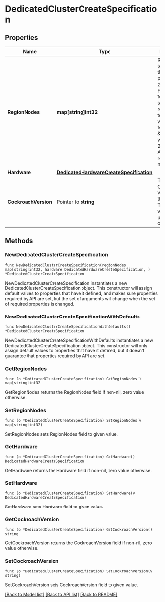 # DedicatedClusterCreateSpecification

## Properties

Name | Type | Description | Notes
------------ | ------------- | ------------- | -------------
**RegionNodes** | **map[string]int32** | Region keys should match the cloud provider&#39;s zone code. For example, for Oregon, set region_name to \&quot;us-west2\&quot; for GCP and \&quot;us-west-2\&quot; for AWS. Values represent the node count. | 
**Hardware** | [**DedicatedHardwareCreateSpecification**](DedicatedHardwareCreateSpecification.md) |  | 
**CockroachVersion** | Pointer to **string** | The CockroachDB version for the cluster. The current version is used if omitted. | [optional] 

## Methods

### NewDedicatedClusterCreateSpecification

`func NewDedicatedClusterCreateSpecification(regionNodes map[string]int32, hardware DedicatedHardwareCreateSpecification, ) *DedicatedClusterCreateSpecification`

NewDedicatedClusterCreateSpecification instantiates a new DedicatedClusterCreateSpecification object.
This constructor will assign default values to properties that have it defined,
and makes sure properties required by API are set, but the set of arguments
will change when the set of required properties is changed.

### NewDedicatedClusterCreateSpecificationWithDefaults

`func NewDedicatedClusterCreateSpecificationWithDefaults() *DedicatedClusterCreateSpecification`

NewDedicatedClusterCreateSpecificationWithDefaults instantiates a new DedicatedClusterCreateSpecification object.
This constructor will only assign default values to properties that have it defined,
but it doesn't guarantee that properties required by API are set.

### GetRegionNodes

`func (o *DedicatedClusterCreateSpecification) GetRegionNodes() map[string]int32`

GetRegionNodes returns the RegionNodes field if non-nil, zero value otherwise.

### SetRegionNodes

`func (o *DedicatedClusterCreateSpecification) SetRegionNodes(v map[string]int32)`

SetRegionNodes sets RegionNodes field to given value.

### GetHardware

`func (o *DedicatedClusterCreateSpecification) GetHardware() DedicatedHardwareCreateSpecification`

GetHardware returns the Hardware field if non-nil, zero value otherwise.

### SetHardware

`func (o *DedicatedClusterCreateSpecification) SetHardware(v DedicatedHardwareCreateSpecification)`

SetHardware sets Hardware field to given value.

### GetCockroachVersion

`func (o *DedicatedClusterCreateSpecification) GetCockroachVersion() string`

GetCockroachVersion returns the CockroachVersion field if non-nil, zero value otherwise.

### SetCockroachVersion

`func (o *DedicatedClusterCreateSpecification) SetCockroachVersion(v string)`

SetCockroachVersion sets CockroachVersion field to given value.


[[Back to Model list]](../README.md#documentation-for-models) [[Back to API list]](../README.md#documentation-for-api-endpoints) [[Back to README]](../README.md)


